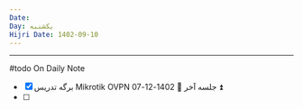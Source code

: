 ```yaml
---
Date: 
Day: یکشنبه
Hijri Date: 1402-09-10
---
```

----
#todo On Daily Note
- [x] برگه تدریس Mikrotik OVPN جلسه آخر 📅 1402-12-07 ⏫ 
- [ ] 